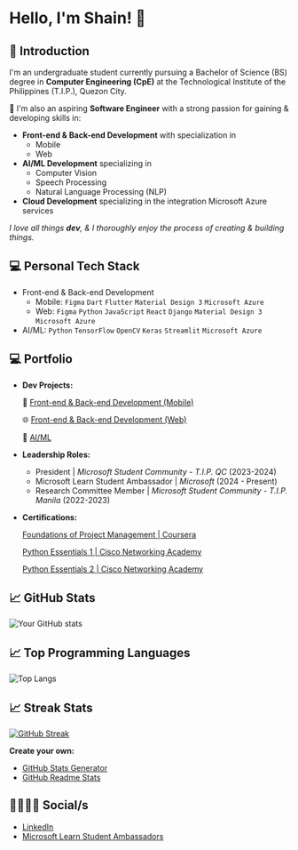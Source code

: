 # Hello, I'm Shain! 👋
## 🙋 Introduction
I'm an undergraduate student currently pursuing a Bachelor of Science (BS) degree in **Computer Engineering (CpE)** at the Technological Institute of the Philippines (T.I.P.), Quezon City.

🚀 I'm also an aspiring **Software Engineer** with a strong passion for gaining & developing skills in:
- **Front-end & Back-end Development** with specialization in
  - Mobile
  - Web
- **AI/ML Development** specializing in 
  - Computer Vision
  - Speech Processing
  - Natural Language Processing (NLP)
- **Cloud Development** specializing in the integration Microsoft Azure services

*I love all things **dev**, & I thoroughly enjoy the process of creating & building things.*
##
## 💻 Personal Tech Stack
- Front-end & Back-end Development
  - Mobile: ``Figma`` ``Dart`` ``Flutter`` ``Material Design 3`` ``Microsoft Azure``
  - Web: ``Figma`` ``Python`` ``JavaScript`` ``React`` ``Django`` ``Material Design 3`` ``Microsoft Azure``
- AI/ML: ``Python`` ``TensorFlow`` ``OpenCV`` ``Keras`` ``Streamlit`` ``Microsoft Azure``
##
## 💻 Portfolio
- **Dev Projects:**

  📱 [Front-end & Back-end Development (Mobile)](https://github.com/m3mentomor1/m3mentomor1/blob/main/Mobile%5CFrontend%26BackendDev.md)

  🌐 [Front-end & Back-end Development (Web)](https://github.com/m3mentomor1/m3mentomor1/blob/main/Web%5CFrontend%26BackendDev.md)

  🤖 [AI/ML](https://github.com/m3mentomor1/m3mentomor1/blob/main/AI%5CML.md)

- **Leadership Roles:**
  - President | *Microsoft Student Community - T.I.P. QC* (2023-2024)
  - Microsoft Learn Student Ambassador | *Microsoft* (2024 - Present)
  - Research Committee Member | *Microsoft Student Community - T.I.P. Manila* (2022-2023)

- **Certifications:**

  [Foundations of Project Management | Coursera](https://coursera.org/share/91ff124a4dd1876443796504ab91b105)

  [Python Essentials 1 | Cisco Networking Academy](https://www.credly.com/badges/9f732e27-cbfb-469e-934d-5a1f7fbff15e/linked_in_profile)

  [Python Essentials 2 | Cisco Networking Academy](https://www.credly.com/badges/5e9ee5d7-736e-4e49-bbcf-12e412a23945/linked_in_profile)
##
## 📈 GitHub Stats
![Your GitHub stats](https://github-readme-stats.vercel.app/api?username=m3mentomor1&show_icons=true&hide_title=true&hide=prs&count_private=true&theme=rose_pine)

## 📈 Top Programming Languages
![Top Langs](https://github-readme-stats.vercel.app/api/top-langs/?username=m3mentomor1&layout=compact&theme=rose_pine)

## 📈 Streak Stats
[![GitHub Streak](http://github-readme-streak-stats.herokuapp.com?user=m3mentomor1&theme=rose_pine)](https://git.io/streak-stats) 

**Create your own:** 
- [GitHub Stats Generator](https://github.com/omsimos/github-stats-generator)
- [GitHub Readme Stats](https://github.com/anuraghazra/github-readme-stats)
##
## 👨‍👨‍👧‍👧 Social/s
- [LinkedIn](https://www.linkedin.com/in/shain-sahagun/)
- [Microsoft Learn Student Ambassadors](https://mvp.microsoft.com/en-US/studentambassadors/profile/29029057-9590-40b8-8798-a96fdadaa7d8)
